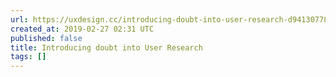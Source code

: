 ```yaml
---
url: https://uxdesign.cc/introducing-doubt-into-user-research-d94130778175?source=rss----138adf9c44c---4
created_at: 2019-02-27 02:31 UTC
published: false
title: Introducing doubt into User Research
tags: []
---
```



